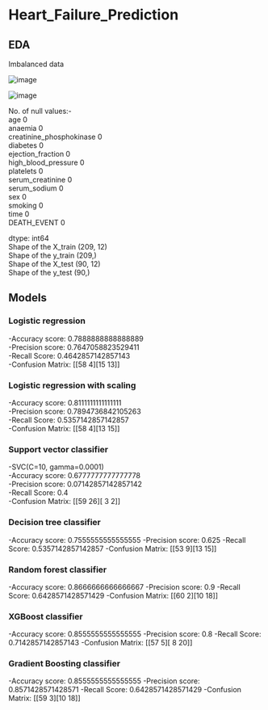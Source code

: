 # Heart_Failure_Prediction

## EDA

Imbalanced data



![image](https://user-images.githubusercontent.com/77159058/196044582-bf448d5f-f147-4ae5-8695-5ea76254021a.png)


![image](https://user-images.githubusercontent.com/77159058/196044156-9a70c8f9-a247-4f0a-a069-1c1b8f0caea0.png)

No. of null values:-   
age                         0  
anaemia                     0  
creatinine_phosphokinase    0  
diabetes                    0  
ejection_fraction           0  
high_blood_pressure         0  
platelets                   0  
serum_creatinine            0  
serum_sodium                0  
sex                         0  
smoking                     0  
time                        0  
DEATH_EVENT                 0  
  
dtype: int64  
Shape of the X_train (209, 12)  
Shape of the y_train (209,)  
Shape of the X_test (90, 12)  
Shape of the y_test (90,)  
  
  
## Models


### Logistic regression

-Accuracy score: 0.7888888888888889  
-Precision score: 0.7647058823529411  
-Recall Score: 0.4642857142857143  
-Confusion Matrix: [[58  4][15 13]]  


### Logistic regression with scaling

-Accuracy score: 0.8111111111111111  
-Precision score: 0.7894736842105263  
-Recall Score: 0.5357142857142857  
-Confusion Matrix: [[58  4][13 15]]  


### Support vector classifier

-SVC(C=10, gamma=0.0001)  
-Accuracy score: 0.6777777777777778  
-Precision score: 0.07142857142857142  
-Recall Score: 0.4  
-Confusion Matrix: [[59 26][ 3  2]]  


### Decision tree classifier

-Accuracy score: 0.7555555555555555
-Precision score: 0.625
-Recall Score: 0.5357142857142857
-Confusion Matrix: [[53  9][13 15]]


### Random forest classifier

-Accuracy score: 0.8666666666666667
-Precision score: 0.9
-Recall Score: 0.6428571428571429
-Confusion Matrix: [[60  2][10 18]]


### XGBoost classifier

-Accuracy score: 0.8555555555555555
-Precision score: 0.8
-Recall Score: 0.7142857142857143
-Confusion Matrix: [[57  5][ 8 20]]


### Gradient Boosting classifier

-Accuracy score: 0.8555555555555555
-Precision score: 0.8571428571428571
-Recall Score: 0.6428571428571429
-Confusion Matrix: [[59  3][10 18]]
